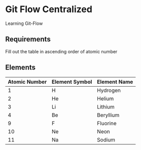 # Git Flow Centralized
Learning Git-Flow


## Requirements

Fill out the table in ascending order of atomic number

## Elements

| Atomic Number | Element Symbol | Element Name |
|---------------|----------------|--------------|
| 1             | H              | Hydrogen     |
| 2             | He             | Helium       |
| 3             | Li             | Lithium      |
| 4             | Be             | Beryllium    |
| 9             | F              | Fluorine     |
| 10            | Ne             | Neon         |
| 11            | Na             | Sodium       |

